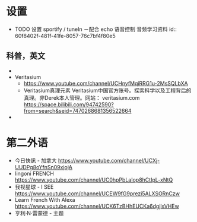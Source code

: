 # 设置
- TODO 设置 sportify / tuneIn －配合 echo 语音控制 音频学习资料
  id:: 60f8402f-481f-41fe-8057-76c7bf4f80e5
## 科普，英文
-
- Veritasium
	- https://www.youtube.com/channel/UCHnyfMqiRRG1u-2MsSQLbXA
	- Veritasium真理元素
	  Veritasium中国官方账号。探索科学以及工程背后的真理。非Derek本人管理。网站： veritasium.com
	  https://space.bilibili.com/94742590?from=search&seid=7470268681356522664
-
# 第二外语
- 今日快訊 - 加拿大 https://www.youtube.com/channel/UCXj-UUDPg8oYfnSn09xjojA
- lingoni FRENCH https://www.youtube.com/channel/UC0hpPbLaIop8hCtIpL-xNtQ
- 我视星球 - I SEE https://www.youtube.com/channel/UCEW9fG9prezi5ALXSORnCzw
- Learn French With Alexa https://www.youtube.com/channel/UCK6TzBHhEUCKa6dgjlsVHEw
- 亨利·N·雷蒙德 - 主题